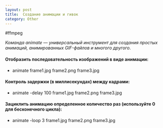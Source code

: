 ```yaml
---
layout: post
title:  Создание анимации и гивок
category: Other
---
```


#ffmpeg

*Команда animate — универсальный инструмент для создания простых анимаций, анимированных GIF-файлов и многого другого*.

#### Отобразить последовательность изображений в виде анимации:

- animate frame1.jpg frame2.png frame3.jpg

#### Контроль задержки (в миллисекундах) между кадрами:

- animate -delay 100 frame1.jpg frame2.png frame3.jpg

#### Зациклить анимацию определенное количество раз (используйте 0 для бесконечного цикла):

- animate -loop 3 frame1.jpg frame2.png frame3.jpg